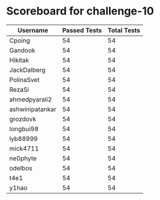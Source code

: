 # Scoreboard for challenge-10
| Username   | Passed Tests | Total Tests |
|------------|--------------|-------------|
| Cpoing | 54 | 54 |
| Gandook | 54 | 54 |
| Hikitak | 54 | 54 |
| JackDalberg | 54 | 54 |
| PolinaSvet | 54 | 54 |
| RezaSi | 54 | 54 |
| ahmedpyarali2 | 54 | 54 |
| ashwinipatankar | 54 | 54 |
| grozdovk | 54 | 54 |
| longbui98 | 54 | 54 |
| lyb88999 | 54 | 54 |
| mick4711 | 54 | 54 |
| ne0phyte | 54 | 54 |
| odelbos | 54 | 54 |
| t4e1 | 54 | 54 |
| y1hao | 54 | 54 |
